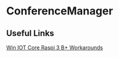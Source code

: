 # ConferenceManager



## Useful Links
[Win IOT Core Raspi 3 B+ Workarounds](https://social.msdn.microsoft.com/Forums/en-US/64f33778-4c86-4460-9e4e-53348c73733e/raspberry-pi-3-b-windows-iot-core-boot-work-around?forum=WindowsIoT)
